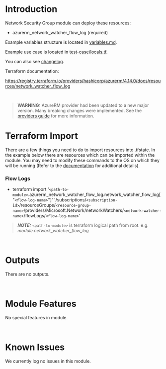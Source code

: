 # Introduction
Network Security Group module can deploy these resources:
* azurerm_network_watcher_flow_log (required)

Example variables structure is located in [variables.md](variables.md).

Example use case is located in [test-case/locals.tf](test-case/locals.tf).

You can also see [changelog](CHANGELOG.md).

Terraform documentation:

https://registry.terraform.io/providers/hashicorp/azurerm/4.14.0/docs/resources/network_watcher_flow_log

&nbsp;

> **WARNING:** AzureRM provider had been updated to a new major version. Many breaking changes were implemented. See the [providers guide](https://registry.terraform.io/providers/hashicorp/azurerm/latest/docs/guides/4.0-upgrade-guide) for more information.

# Terraform Import
There are a few things you need to do to import resources into .tfstate. In the example below there are resources which can be imported within the module. You may need to modify these commands to the OS on which they will be running (Refer to the [documentation](https://developer.hashicorp.com/terraform/cli/commands/import#example-import-into-resource-configured-with-for_each) for additional details).
### Flow Logs
* terraform import '`<path-to-module>`.azurerm_network_watcher_flow_log.network_watcher_flow_log["`<flow-log-name>`"]' '/subscriptions/`<subscription-id>`/resourceGroups/`<resource-group-name>`/providers/Microsoft.Network/networkWatchers/`<network-watcher-name>`/flowLogs/`<flow-log-name>`'

 > **_NOTE:_** `<path-to-module>` is terraform logical path from root. e.g. _module.network\_watcher\_flow\_log_

&nbsp;

# Outputs
There are no outputs.

&nbsp;

# Module Features
No special features in module.

&nbsp;

# Known Issues
We currently log no issues in this module.